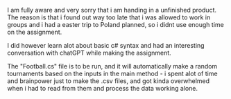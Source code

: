﻿I am fully aware and very sorry that i am handing in a unfinished product. The reason is that i found out way too late that i was allowed to work in groups and i had a easter trip to Poland planned, so i didnt use enough time on the assignment.

I did however learn alot about basic c# syntax and had an interesting conversation with chatGPT while making the assignment.

The "Football.cs" file is to be run, and it will automatically make a random tournaments based on the inputs in the main method - i spent alot of time and brainpower just to make the .csv files, and got kinda overwhelmed when i had to read from them and process the data working alone.